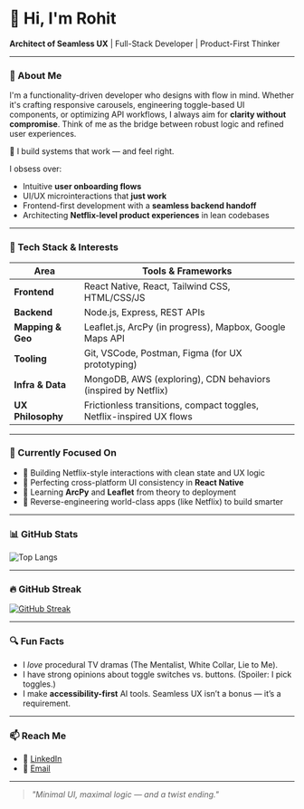 # 👋 Hi, I'm Rohit

**Architect of Seamless UX** | Full-Stack Developer | Product-First Thinker

---

### 🚀 About Me

I'm a functionality-driven developer who designs with flow in mind. Whether it's crafting responsive carousels, engineering toggle-based UI components, or optimizing API workflows, I always aim for **clarity without compromise**. Think of me as the bridge between robust logic and refined user experiences.

🔧 I build systems that work — and feel right.

I obsess over:
- Intuitive **user onboarding flows**
- UI/UX microinteractions that **just work**
- Frontend-first development with a **seamless backend handoff**
- Architecting **Netflix-level product experiences** in lean codebases

---

### 🧰 Tech Stack & Interests

| Area                | Tools & Frameworks                                                                 |
|---------------------|------------------------------------------------------------------------------------|
| **Frontend**         | React Native, React, Tailwind CSS, HTML/CSS/JS                                    |
| **Backend**          | Node.js, Express, REST APIs                                                       |
| **Mapping & Geo**    | Leaflet.js, ArcPy (in progress), Mapbox, Google Maps API                          |
| **Tooling**          | Git, VSCode, Postman, Figma (for UX prototyping)                                  |
| **Infra & Data**     | MongoDB, AWS (exploring), CDN behaviors (inspired by Netflix)           |
| **UX Philosophy**    | Frictionless transitions, compact toggles, Netflix-inspired UX flows               |

---

### 🎯 Currently Focused On
- 🧪 Building Netflix-style interactions with clean state and UX logic
- 📱 Perfecting cross-platform UI consistency in **React Native**
- 🧭 Learning **ArcPy** and **Leaflet** from theory to deployment
- 🧠 Reverse-engineering world-class apps (like Netflix) to build smarter

---

### 📊 GitHub Stats

![Top Langs](https://github-readme-stats.vercel.app/api/top-langs/?username=rr789451&layout=compact&theme=tokyonight)

---

### 🔥 GitHub Streak

[![GitHub Streak](https://streak-stats.demolab.com?user=rr789451&theme=tokyonight)](https://git.io/streak-stats)

---

### 🔍 Fun Facts
- I *love* procedural TV dramas (The Mentalist, White Collar, Lie to Me).
- I have strong opinions about toggle switches vs. buttons. (Spoiler: I pick toggles.)
- I make **accessibility-first** AI tools. Seamless UX isn’t a bonus — it’s a requirement.

---

### 📫 Reach Me
- 💼 [LinkedIn](https://www.linkedin.com/in/rohit-reddy-4b9192191/)
- 📧 [Email](mailto:rr789451@gmail.com)

---

> *"Minimal UI, maximal logic — and a twist ending."*
